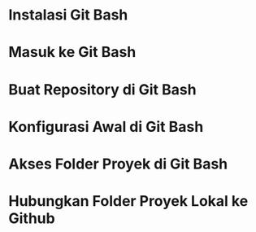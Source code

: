 # Instalasi Git Bash
  
# Masuk ke Git Bash
# Buat Repository di Git Bash

# Konfigurasi Awal di Git Bash
# Akses Folder Proyek di Git Bash
# Hubungkan Folder Proyek Lokal ke Github
  